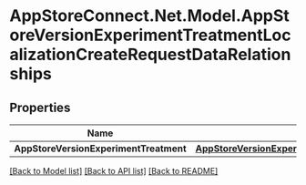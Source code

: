 # AppStoreConnect.Net.Model.AppStoreVersionExperimentTreatmentLocalizationCreateRequestDataRelationships

## Properties

Name | Type | Description | Notes
------------ | ------------- | ------------- | -------------
**AppStoreVersionExperimentTreatment** | [**AppStoreVersionExperimentTreatmentLocalizationCreateRequestDataRelationshipsAppStoreVersionExperimentTreatment**](AppStoreVersionExperimentTreatmentLocalizationCreateRequestDataRelationshipsAppStoreVersionExperimentTreatment.md) |  | 

[[Back to Model list]](../README.md#documentation-for-models) [[Back to API list]](../README.md#documentation-for-api-endpoints) [[Back to README]](../README.md)

